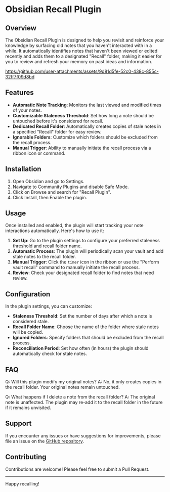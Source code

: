 # Obsidian Recall Plugin

## Overview

The Obsidian Recall Plugin is designed to help you revisit and reinforce your knowledge by surfacing old notes that you haven't interacted with in a while. It automatically identifies notes that haven't been viewed or edited recently and adds them to a designated "Recall" folder, making it easier for you to review and refresh your memory on past ideas and information.



https://github.com/user-attachments/assets/9d81d5fe-52c0-438c-855c-32ff7f09d8bd



## Features

-   **Automatic Note Tracking**: Monitors the last viewed and modified times of your notes.
-   **Customizable Staleness Threshold**: Set how long a note should be untouched before it's considered for recall.
-   **Dedicated Recall Folder**: Automatically creates copies of stale notes in a specified "Recall" folder for easy review.
-   **Ignorable Folders**: Customize which folders should be excluded from the recall process.
-   **Manual Trigger**: Ability to manually initiate the recall process via a ribbon icon or command.

## Installation

1. Open Obsidian and go to Settings.
2. Navigate to Community Plugins and disable Safe Mode.
3. Click on Browse and search for "Recall Plugin".
4. Click Install, then Enable the plugin.

## Usage

Once installed and enabled, the plugin will start tracking your note interactions automatically. Here's how to use it:

1. **Set Up**: Go to the plugin settings to configure your preferred staleness threshold and recall folder name.
2. **Automatic Process**: The plugin will periodically scan your vault and add stale notes to the recall folder.
3. **Manual Trigger**: Click the `timer` icon in the ribbon or use the "Perform vault recall" command to manually initiate the recall process.
4. **Review**: Check your designated recall folder to find notes that need review.

## Configuration

In the plugin settings, you can customize:

-   **Staleness Threshold**: Set the number of days after which a note is considered stale.
-   **Recall Folder Name**: Choose the name of the folder where stale notes will be copied.
-   **Ignored Folders**: Specify folders that should be excluded from the recall process.
-   **Reconciliation Period**: Set how often (in hours) the plugin should automatically check for stale notes.

## FAQ

Q: Will this plugin modify my original notes?
A: No, it only creates copies in the recall folder. Your original notes remain untouched.

Q: What happens if I delete a note from the recall folder?
A: The original note is unaffected. The plugin may re-add it to the recall folder in the future if it remains unvisited.

## Support

If you encounter any issues or have suggestions for improvements, please file an issue on the [GitHub repository](https://github.com/yourusername/obsidian-recall-plugin).

## Contributing

Contributions are welcome! Please feel free to submit a Pull Request.

---

Happy recalling!
